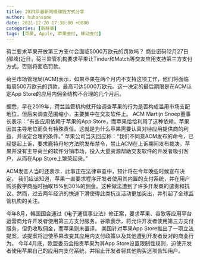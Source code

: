 ```yaml
---
title: 2021年最新网络赚钱方式分享
author: huhansome
date: 2021-12-20 17:38:00 +0800
categories: [新鲜事]
tags: [苹果, Apple, 苹果支付, 移动支付]
---
```


荷兰要求苹果开放第三方支付会面临5000万欧元的罚款吗？ 商业密码12月27日(邵峰)近日，荷兰监管机构要求苹果让Tinder和Match等交友应用支持第三方支付方式，否则将面临罚款。

荷兰市场管理局(ACM)表示，如果苹果在两个月内不支持这项工作，他们将面临每周500万欧元的罚款，最高可达5000万欧元。这一决定的最后期限是在ACM认定App Store的应用内佣金结构不合理的几个月后。 

据悉，早在2019年，荷兰监管机构就开始调查苹果的行为是否构成滥用市场支配地位，但后来调查范围缩小，主要集中在交友软件上。 ACM Martijn Snoep董事长表示：“有些应用依赖于苹果的App Store，而苹果恰恰利用了这种依赖。苹果因其主导地位而负有特殊责任。这就是为什么苹果需要认真对待应用提供商的利益，并设定合理的条件。” 苹果公司当天回应称：“我们不同意ACM发布的命令，已经提起上诉，要求鹿特丹地方法院发布禁令，禁止ACM在上诉期间发布裁决。苹果并没有主导荷兰的软件分销市场，投入大量资源帮助交友软件的开发者吸引客户，从而在App Store上繁荣起来。” 

ACM发言人当时还表示，此事正在法律审查中，预计将在今年晚些时候宣布决定。 我们应该知道，苹果一直要求程序开发者使用其内置的支付系统，并在用户购买数字商品时抽取15%到30%的佣金。这种做法遭到了许多开发商的谴责和抗议。然而，过去两年经济的快速下滑使得此类抗议活动更加突出，并引起了全球监管机构的关注。 

今年8月，韩国国会通过《电子通信事业法》修正案，要求苹果、谷歌等应用平台运营商允许开发者使用第三方支付服务。谷歌表示，将允许开发者使用第三方支付服务，但仍收取佣金，而苹果则未置评。 美国针对苹果App Store推出了一项立法提案，该提案将迫使苹果改变其应用内支付政策以及其他遭到开发者反对的商业行为。 今年4月底，欧盟委员会指责苹果为其App Store设置限制性规则，迫使开发者使用苹果自己的应用内支付系统，并阻止开发者将其他购买选项告知用户。